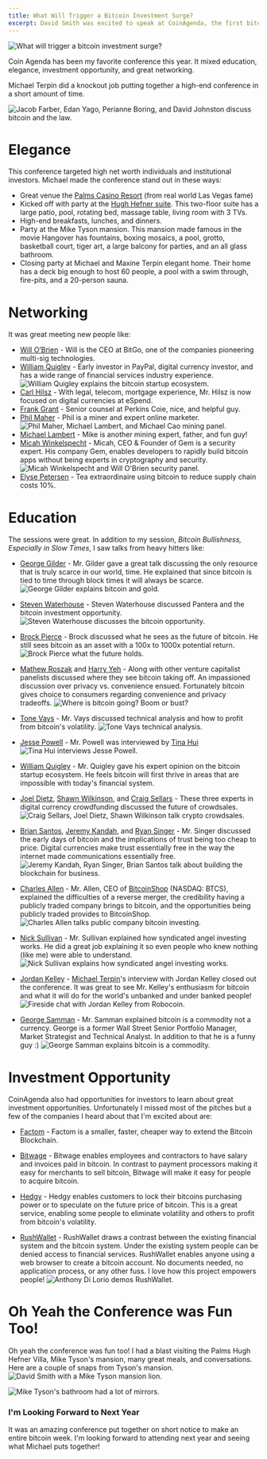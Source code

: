 ```yaml
---
title: What Will Trigger a Bitcoin Investment Surge?
excerpt: David Smith was excited to speak at CoinAgenda, the first bitcoin conference targeting investors.
---
```


![What will trigger a bitcoin investment surge?](/images/what-will-trigger-an-investment-surge.jpg "What will trigger a bitcoin investment surge?")

Coin Agenda has been my favorite conference this year. It mixed education, elegance, investment opportunity, and great networking. 

Michael Terpin did a knockout job putting together a high-end conference in a short amount of time. 

![Jacob Farber, Edan Yago, Perianne Boring, and David Johnston discuss bitcoin and the law.](/images/jacob-farber-edan-yago-perianne-boring-david-johnston-bitcoin-and-the-law.jpg "Jacob Farber, Edan Yago, Perianne Boring, and David Johnston discuss bitcoin and the law.")

# Elegance 
This conference targeted high net worth individuals and institutional investors. Michael made the conference stand out in these ways:

* Great venue the [Palms Casino Resort](http://en.wikipedia.org/wiki/Palms_Casino_Resort) (from real world Las Vegas fame)
* Kicked off with party at the [Hugh Hefner suite](http://interesting-hotel.blogspot.com/2012/02/hugh-hefner-sky-villa-palms-casino.html). This two-floor suite has a large patio, pool, rotating bed, massage table, living room with 3 TVs. 
* High-end breakfasts, lunches, and dinners.
* Party at the Mike Tyson mansion. This mansion made famous in the movie Hangover has fountains, boxing mosaics, a pool, grotto, basketball court, tiger art, a large balcony for parties, and an all glass bathroom. 
* Closing party at Michael and Maxine Terpin elegant home. Their home has a deck big enough to host 60 people, a pool with a swim through, fire-pits, and a 20-person sauna. 

# Networking
It was great meeting new people like:

* [Will O’Brien](https://twitter.com/willobrien) - Will is the CEO at BitGo, one of the companies pioneering multi-sig technologies.
* [William Quigley](https://twitter.com/quigleyreport) - Early investor in PayPal, digital currency investor, and has a wide range of financial services industry experience.
 ![William Quigley explains the bitcoin startup ecosystem.](/images/william-quigley-the-bitcoin-startup-ecosystem.jpg "William Quigley explains the bitcoin startup ecosystem.")
* [Carl Hilsz](http://www.linkedin.com/in/carlhilsz) - With legal, telecom, mortgage experience, Mr. Hilsz is now focused on digital currencies at eSpend.
* [Frank Grant](https://angel.co/frank-grant) - Senior counsel at Perkins Coie, nice, and helpful guy.
* [Phil Maher](https://twitter.com/COdomainnames) - Phil is a miner and expert online marketer.
 ![Phil Maher, Michael Lambert, and Michael Cao mining panel.](/images/phil-maher-michael-lambert-michael-cao-mining-panel.jpg "Phil Maher, Michael Lambert, and Michael Cao mining panel.")
* [Michael Lambert](www.linkedin.com/in/mikelambertchicago) - Mike is another mining expert, father, and fun guy!
* [Micah Winkelspecht](https://twitter.com/winkelspecht) - Micah, CEO & Founder of Gem is a security expert. His company Gem, enables developers to rapidly build bitcoin apps without being experts in cryptography and security.
 ![Micah Winkelspecht and Will O'Brien security panel.](/images/micah-winkelspecht-will-obrien-security-panel.jpg "Micah Winkelspecht and Will O'Brien security panel.")
* [Elyse Petersen](https://twitter.com/peaceelyse) - Tea extraordinaire using bitcoin to reduce supply chain costs 10%.

# Education

The sessions were great. In addition to my session, *Bitcoin Bullishness, Especially in Slow Times*, I saw talks from heavy hitters like:

* [George Gilder](http://en.wikipedia.org/wiki/George_Gilder) - Mr. Gilder gave a great talk discussing the only resource that is truly scarce in our world, time. He explained that since bitcoin is tied to time through block times it will always be scarce.
 ![George Gilder explains bitcoin and gold.](/images/george-gilder-bitcoin-and-gold.jpg "George Gilder explains bitcoin and gold.")

* [Steven Waterhouse](https://twitter.com/waterhousephd) - Steven Waterhouse discussed Pantera and the bitcoin investment opportunity.
![Steven Waterhouse discusses the bitcoin opportunity.](/images/steven-waterhouse-discusses-the-bitcoin-opportunity.jpg "Steven Waterhouse discusses the bitcoin opportunity.")

* [Brock Pierce](https://twitter.com/brockpierce) - Brock discussed what he sees as the future of bitcoin. He still sees bitcoin as an asset with a 100x to 1000x potential return.
 ![Brock Pierce what the future holds.](/images/brock-pierce-what-the-future-holds.jpg "Brock Pierce what the future holds.")

* [Mathew Roszak](https://twitter.com/MatthewRoszak) and [Harry Yeh](https://twitter.com/harryyeh) - Along with other venture capitalist panelists discussed where they see bitcoin taking off. An impassioned discussion over privacy vs. convenience ensued. Fortunately bitcoin gives choice to consumers regarding convenience and privacy tradeoffs.
 ![Where is bitcoin going? Boom or bust?](/images/where-is-bitcoin-going-boom-or-bust.jpg "Where is bitcoin going? Boom or bust?")

* [Tone Vays](https://twitter.com/Tone_LLT) - Mr. Vays discussed technical analysis and how to profit from bitcoin's volatility.
 ![Tone Vays technical analysis.](/images/tone-vays-technical-analysis.jpg "Tone Vays technical analysis.")

* [Jesse Powell](https://twitter.com/jespow) - Mr. Powell was interviewed by [Tina Hui](https://twitter.com/TinaHui)
 ![Tina Hui interviews Jesse Powell.](/images/tina-hui-interviews-jesse-powell.jpg "Tina Hui interviews Jesse Powell.")

* [William Quigley](https://twitter.com/quigleyreport) - Mr. Quigley gave his expert opinion on the bitcoin startup ecosystem. He feels bitcoin will first thrive in areas that are impossible with today's financial system.

* [Joel Dietz](https://twitter.com/fractastical), [Shawn Wilkinson](https://twitter.com/super3), and [Craig Sellars](https://www.linkedin.com/in/craigcsellars) - These three experts in digital currency crowdfunding discussed the future of crowdsales.
 ![Craig Sellars, Joel Dietz, Shawn Wilkinson talk crypto crowdsales.](/images/craig-sellars-joel-dietz-shawn-wilkinson-crypto-crowdsales.jpg "Craig Sellars, Joel Dietz, Shawn Wilkinson talk crypto crowdsales.")

* [Brian Santos](https://twitter.com/BrianSantoshi), [Jeremy Kandah](https://twitter.com/jkandah), and [Ryan Singer](https://twitter.com/Ryan_Singer) - Mr. Singer discussed the early days of bitcoin and the implications of trust being too cheap to price. Digital currencies make trust essentially free in the way the internet made communications essentially free.
 ![Jeremy Kandah, Ryan Singer, Brian Santos talk about building the blockchain for business.](/images/jeremy-kandah-ryan-singer-brian-santos-building-the-blockchain-for-business.jpg "Jeremy Kandah, Ryan Singer, Brian Santos talk about building the blockchain for business.")

* [Charles Allen](http://investors.btcs.com/#team) - Mr. Allen, CEO of [BitcoinShop](http://www.bitcoinshop.us/) (NASDAQ: BTCS), explained the difficulties of a reverse merger, the credibility having a publicly traded company brings to bitcoin, and the opportunities being publicly traded provides to BitcoinShop. 
 ![Charles Allen talks public company bitcoin investing.](/images/charles-allen-public-company-bitcoin-investing.jpg "Charles Allen talks public company bitcoin investing.")

* [Nick Sullivan](https://twitter.com/gorillamania) - Mr. Sullivan explained how syndicated angel investing works. He did a great job explaining it so even people who knew nothing (like me) were able to understand.
 ![Nick Sullivan explains how syndicated angel investing works.](/images/nick-sullivan-how-syndicated-angel-investing-works.jpg "Nick Sullivan explains how syndicated angel investing works.")

* [Jordan Kelley](https://twitter.com/jordankelley) - [Michael Terpin](https://twitter.com/michaelterpin)'s interview with Jordan Kelley closed out the conference. It was great to see Mr. Kelley's enthusiasm for bitcoin and what it will do for the world's unbanked and under banked people!
 ![Fireside chat with Jordan Kelley from Robocoin.](/images/jordan-kelley-robocoin.jpg "Fireside chat with Jordan Kelley from Robocoin.")

* [George Samman](https://twitter.com/sammantic) - Mr. Samman explained bitcoin is a commodity not a currency. George is a former Wall Street Senior Portfolio Manager, Market Strategist and Technical Analyst. In addition to that he is a funny guy :)
 ![George Samman explains bitcoin is a commodity.](/images/george-samman-bitcoin-is-a-commodity.jpg "George Samman explains bitcoin is a commodity.")

# Investment Opportunity
CoinAgenda also had opportunities for investors to learn about great investment opportunities. Unfortunately I missed most of the pitches but a few of the companies I heard about that I'm excited about are:

* [Factom](http://www.factom.org/) - Factom is a smaller, faster, cheaper way to extend the Bitcoin Blockchain.

* [Bitwage](https://www.bitwage.co/) - Bitwage enables employees and contractors to have salary and invoices paid in bitcoin. In contrast to payment processors making it easy for merchants to sell bitcoin, Bitwage will make it easy for people to acquire bitcoin.

* [Hedgy](http://hedgy.co/) - Hedgy enables customers to lock their bitcoins purchasing power or to speculate on the future price of bitcoin. This is a great service, enabling some people to eliminate volatility and others to profit from bitcoin's volatility.

* [RushWallet](https://rushwallet.com/) -  RushWallet draws a contrast between the existing financial system and the bitcoin system. Under the existing system people can be denied access to financial services. RushWallet enables anyone using a web browser to create a bitcoin account. No documents needed, no application process, or any other fuss. I love how this project empowers people!
 ![Anthony Di Lorio demos RushWallet.](/images/anthony-di-lorio-rushwallet.jpg "Anthony Di Lorio demos RushWallet.")
 
# Oh Yeah the Conference was Fun Too!

Oh yeah the conference was fun too! I had a blast visiting the Palms Hugh Hefner Villa, Mike Tyson's mansion, many great meals, and conversations.
Here are a couple of snaps from Tyson's mansion.
![David Smith with a Mike Tyson mansion lion.](/images/mike-tyson-mansion-lion.jpg "David Smith with a Mike Tyson mansion lion.")

![Mike Tyson's bathroom had a lot of mirrors.](/images/mike-tyson-mansion-bathroom-mirrors.jpg "Mike Tyson's bathroom had a lot of mirrors.")

### I'm Looking Forward to Next Year
It was an amazing conference put together on short notice to make an entire bitcoin week. I'm looking forward to attending next year and seeing what Michael puts together!
